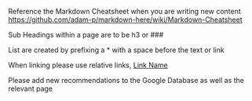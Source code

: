 Reference the Markdown Cheatsheet when you are writing new content https://github.com/adam-p/markdown-here/wiki/Markdown-Cheatsheet

Sub Headings within a page are to be h3 or ###

List are created by prefixing a * with a space before the text or link

When linking please use relative links, [Link Name](Link-Name)

Please add new recommendations to the Google Database as well as the relevant page
